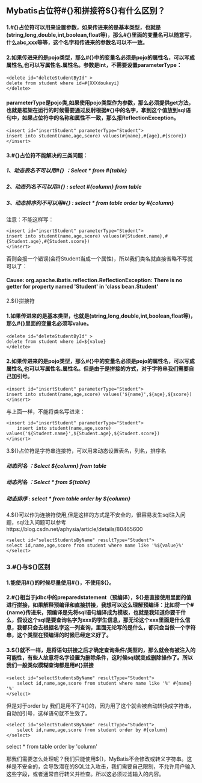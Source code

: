##  Mybatis占位符#{}和拼接符${}有什么区别？

####  1.#{}占位符可以用来设置参数，如果传进来的是基本类型，也就是(string,long,double,int,boolean,float等)，那么#{}里面的变量名可以随意写，什么abc,xxx等等，这个名字和传进来的参数名可以不一致。
####  2.如果传进来的是pojo类型，那么#{}中的变量名必须是pojo的属性名，可以写成属性名,也可以写属性名.属性名。参数是int，不需要设置parameterType：
```
<delete id="deleteStudentById" >
delete from student where id=#{XXXdoukeyi}
</delete>
```


####  parameterType是pojo类,如果使用pojo类型作为参数，那么必须提供get方法，也就是框架在运行的时候需要通过反射根据#{}中的名字，拿到这个值放到sql语句中，如果占位符中的名称和属性不一致，那么报ReflectionException。
```
<insert id="insertStudent" parameterType="Student">
insert into student(name,age,score) values(#{name},#{age},#{score})
</insert>
```
####  3.#{}占位符不能解决的三类问题：

##### 1、动态表名不可以用#{} ：Select * from #{table}
##### 2、动态列名不可以用#{} : select #{column} from table
##### 3、动态排序列不可以用#{} : select * from table order by #{column}

注意：不能这样写：
```
<insert id="insertStudent" parameterType="Student">
insert into student(name,age,score) values(#{Student.name},#{Student.age},#{Student.score})
</insert>

```
否则会报一个错误(会将Student当成一个属性)，所以我们类名就直接省略不写就可以了：
####   Cause: org.apache.ibatis.reflection.ReflectionException: There is no getter for property named 'Student' in 'class bean.Student'

2.${}拼接符
####   1.如果传进来的是基本类型，也就是(string,long,double,int,boolean,float等)，那么#{}里面的变量名必须写value。
```
<delete id="deleteStudentById" >
delete from student where id=${value}
</delete>

```


####   2.如果传进来的是pojo类型，那么#{}中的变量名必须是pojo的属性名，可以写成属性名,也可以写属性名.属性名。但是由于是拼接的方式，对于字符串我们需要自己加引号。
```
<insert id="insertStudent" parameterType="Student">
insert into student(name,age,score) values('${name}',${age},${score})
</insert>

```
与上面一样，不能将类名写进来：
<!--这是错误的-->
```
<insert id="insertStudent" parameterType="Student">
    insert into student(name,age,score) values('${Student.name}',${Student.age},${Student.score})
</insert>

```
3.${}占位符是字符串连接符，可以用来动态设置表名，列名，排序名

##### 动态列名 ：Select ${column} from table
##### 动态列名 ：Select * from ${table}
##### 动态排序 : select * from table order by ${column}
4.${}可以作为连接符使用,但是这样的方式是不安全的，很容易发生sql注入问题，sql注入问题可以参考https://blog.csdn.net/aphysia/article/details/80465600
```
<select id="selectStudentsByName" resultType="Student">
select id,name,age,score from student where name like '%${value}%'
</select>

```


### 3.#{}与${}区别
####   1.能使用#{}的时候尽量使用#{}，不使用${}。
####   2.#{}相当于jdbc中的preparedstatement（预编译），${}是直接使用里面的值进行拼接，如果解释预编译和直接拼接，我想可以这么理解预编译：比如将一个#{name}传进来，预编译是先将sql语句编译成为模板，也就是我知道你要干什么，假设这个sql是要查询名字为xxx的学生信息，那无论这个xxx里面是什么信息，我都只会去根据名字这一列查询，里面无论写的是什么，都只会当做一个字符串，这个类型在预编译的时候已经定义好了。
####   3.${}就不一样，是将语句拼接之后才确定查询条件/类型的，那么就会有被注入的可能性，有些人故意将名字设置为删除条件，这时候sql就变成删除操作了。所以我们一般类似模糊查询都是用#{}拼接
```
<select id="selectStudentsByName" resultType="Student">
    select id,name,age,score from student where name like '%' #{name} '%'
</select>

```
但是对于order by 我们是用不了#{}的，因为用了这个就会被自动转换成字符串，自动加引号，这样语句就不生效了。
```
<select id="selectStudentsByName" resultType="Student">
    select id,name,age,score from student order by #{column}
</select>

```
<!--编译出来的结果如下：-->
select * from table order by 'column'

那我们需要怎么处理呢？我们只能使用${}，MyBatis不会修改或转义字符串。这样是不安全的，会导致潜在的SQL注入攻击，我们需要自己限制，不允许用户输入这些字段，或者通常自行转义并检查。所以这必须过滤输入的内容。
